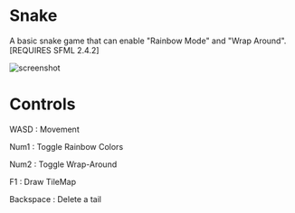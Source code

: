 # Snake
A basic snake game that can enable "Rainbow Mode" and "Wrap Around". [REQUIRES SFML 2.4.2]

![screenshot](https://github.com/ordyHHydro/Snake/blob/master/img/Snake.png "Snake Screenshot")

# Controls
WASD   : Movement

Num1   : Toggle Rainbow Colors

Num2   : Toggle Wrap-Around

F1     : Draw TileMap

Backspace : Delete a tail
